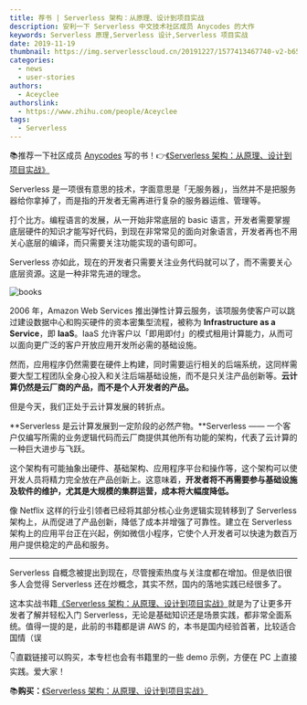 ```yaml
---
title: 荐书 | Serverless 架构：从原理、设计到项目实战
description: 安利一下 Serverless 中文技术社区成员 Anycodes 的大作
keywords: Serverless 原理,Serverless 设计,Serverless 项目实战
date: 2019-11-19
thumbnail: https://img.serverlesscloud.cn/20191227/1577413467740-v2-b65fcb6a94208a494005fc0c40a99eb6_1200x500.jpg
categories:
  - news
  - user-stories
authors:
  - Aceyclee
authorslink:
  - https://www.zhihu.com/people/Aceyclee
tags:
  - Serverless
---
```


📚推荐一下社区成员 [Anycodes](https://github.com/anycodes) 写的书！👉[《Serverless 架构：从原理、设计到项目实战》](https://item.jd.com/12592747.html?cu=true&utm_source=kong&utm_medium=tuiguang&utm_campaign=t_1001542270_1001895103_0_1912401775&utm_term=3380c6c4d9f24f5c84a305328060c402)

Serverless 是一项很有意思的技术，字面意思是「无服务器」，当然并不是把服务器给你拿掉了，而是指的开发者无需再进行复杂的服务器运维、管理等。

打个比方。编程语言的发展，从一开始非常底层的 basic 语言，开发者需要掌握底层硬件的知识才能写好代码，到现在非常常见的面向对象语言，开发者再也不用关心底层的编译，而只需要关注功能实现的语句即可。

Serverless 亦如此，现在的开发者只需要关注业务代码就可以了，而不需要关心底层资源。这是一种非常先进的理念。

![books](https://img.serverlesscloud.cn/20191227/1577413467735-v2-b65fcb6a94208a494005fc0c40a99eb6_1200x500.jpg)

2006 年，Amazon Web Services 推出弹性计算云服务，该项服务使客户可以跳过建设数据中心和购买硬件的资本密集型流程，被称为 **Infrastructure as a Service**，即 **IaaS**。IaaS 允许客户以「即用即付」的模式租用计算能力，从而可以面向更广泛的客户开放应用开发所必需的基础设施。

然而，应用程序仍然需要在硬件上构建，同时需要运行相关的后端系统，这同样需要大型工程团队全身心投入和关注后端基础设施，而不是只关注产品创新等。**云计算仍然是云厂商的产品，而不是个人开发者的产品。**

但是今天，我们正处于云计算发展的转折点。

**Serverless 是云计算发展到一定阶段的必然产物。**Serverless —— 一个客户仅编写所需的业务逻辑代码而云厂商提供其他所有功能的架构，代表了云计算的一种巨大进步与飞跃。

这个架构有可能抽象出硬件、基础架构、应用程序平台和操作等，这个架构可以使开发人员将精力完全放在产品创新上。这意味着，**开发者将不再需要参与基础设施及软件的维护，尤其是大规模的集群运营，成本将大幅度降低。**

像 Netflix 这样的行业引领者已经将其部分核心业务逻辑实现转移到了 Serverless 架构上，从而促进了产品创新，降低了成本并增强了可靠性。建立在 Serverless 架构上的应用平台正在兴起，例如微信小程序，它使个人开发者可以快速为数百万用户提供稳定的产品和服务。

* * *

Serverless 自概念被提出到现在，尽管搜索热度与关注度都在增加。但是依旧很多人会觉得 Serverless 还在炒概念，其实不然，国内的落地实践已经很多了。

这本实战书籍[《Serverless 架构：从原理、设计到项目实战》](https://item.jd.com/12592747.html?cu=true&utm_source=kong&utm_medium=tuiguang&utm_campaign=t_1001542270_1001895103_0_1912401775&utm_term=3380c6c4d9f24f5c84a305328060c402)就是为了让更多开发者了解并轻松入门 Serverless，无论是基础知识还是场景实践，都非常全面系统。值得一提的是，此前的书籍都是讲 AWS 的，本书是国内经验首著，比较适合国情（误

👇直戳链接可以购买，本专栏也会有书籍里的一些 demo 示例，方便在 PC 上直接实践。爱大家！

📚**购买：**[《Serverless 架构：从原理、设计到项目实战》](https://item.jd.com/12592747.html?cu=true&utm_source=kong&utm_medium=tuiguang&utm_campaign=t_1001542270_1001895103_0_1912401775&utm_term=3380c6c4d9f24f5c84a305328060c402)
